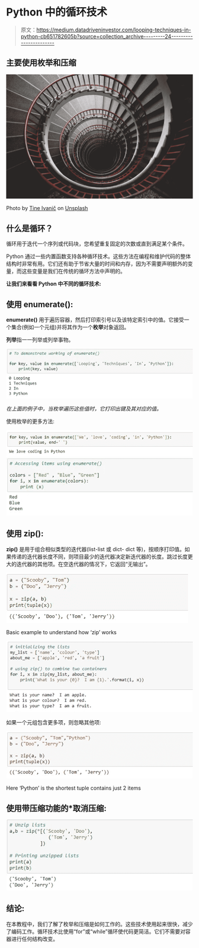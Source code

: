 # Python 中的循环技术

> 原文：<https://medium.datadriveninvestor.com/looping-techniques-in-python-cb651782605b?source=collection_archive---------24----------------------->

## 主要使用枚举和压缩

![](img/44869d37f525fdf4060b33d3abe5339e.png)

Photo by [Tine Ivanič](https://unsplash.com/@tine999?utm_source=medium&utm_medium=referral) on [Unsplash](https://unsplash.com?utm_source=medium&utm_medium=referral)

## 什么是循环？

循环用于迭代一个序列或代码块，您希望重复固定的次数或直到满足某个条件。

Python 通过一些内置函数支持各种循环技术。这些方法在编程和维护代码的整体结构时非常有用。它们还有助于节省大量的时间和内存，因为不需要声明额外的变量，而这些变量是我们在传统的循环方法中声明的。

**让我们来看看 Python 中不同的循环技术:**

## **使用 enumerate():**

**enumerate()** 用于遍历容器，然后打印索引号以及该特定索引中的值。它接受一个集合(例如一个元组)并将其作为一个**枚举**对象返回。

**列举**指一一列举或列举事物。

![](img/6751d1f0731021dc800daa3ceac58505.png)

*在上面的例子中，当枚举遍历这些值时，它打印出键及其对应的值。*

使用枚举的更多方法:

![](img/57826285ad4308d66642a4c8b43654a8.png)![](img/235ebf8341ac52f0e5e9cff22b1a0aa6.png)

## **使用 zip():**

**zip()** 是用于组合相似类型的迭代器(list-list 或 dict- dict 等)，按顺序打印值。如果传递的迭代器长度不同，则项目最少的迭代器决定新迭代器的长度。跳过长度更大的迭代器的其他项。在空迭代器的情况下，它返回“无输出”。

![](img/49c020b2767f549f0f072f72ba40c651.png)

Basic example to understand how ‘zip’ works

![](img/39e15438b40a569748170047e2765d05.png)

如果一个元组包含更多项，则忽略其他项:

![](img/da829937dda18fa69a0a6729b4843b45.png)

Here ‘Python’ is the shortest tuple contains just 2 items

## 使用带压缩功能的*取消压缩:

![](img/9c7d5e7e838a870c377ba6066f20893d.png)

## 结论:

在本教程中，我们了解了枚举和压缩是如何工作的。这些技术使用起来很快，减少了编码工作。循环技术比使用“for”或“while”循环使代码更简洁。它们不需要对容器进行任何结构改变。